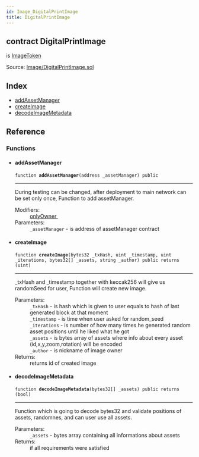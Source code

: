 ```yaml
---
id: Image_DigitalPrintImage
title: DigitalPrintImage
---
```


<div class="contract-doc"><div class="contract"><h2 class="contract-header"><span class="contract-kind">contract</span> DigitalPrintImage</h2><p class="base-contracts"><span>is</span> <a href="Image_ImageToken.html">ImageToken</a></p><div class="source">Source: <a href="git+https://github.com/DecenterApps/DigitalPrint/blob/v1.0.0/contracts/Image/DigitalPrintImage.sol" target="_blank">Image/DigitalPrintImage.sol</a></div></div><div class="index"><h2>Index</h2><ul><li><a href="Image_DigitalPrintImage.html#addAssetManager">addAssetManager</a></li><li><a href="Image_DigitalPrintImage.html#createImage">createImage</a></li><li><a href="Image_DigitalPrintImage.html#decodeImageMetadata">decodeImageMetadata</a></li></ul></div><div class="reference"><h2>Reference</h2><div class="functions"><h3>Functions</h3><ul><li><div class="item function"><span id="addAssetManager" class="anchor-marker"></span><h4 class="name">addAssetManager</h4><div class="body"><code class="signature">function <strong>addAssetManager</strong><span>(address _assetManager) </span><span>public </span></code><hr/><div class="description"><p>During testing can be changed, after deployment to main network can be set only once, Function to add assetManager.</p></div><dl><dt><span class="label-modifiers">Modifiers:</span></dt><dd><a href="Utils_Ownable.html#onlyOwner">onlyOwner </a></dd><dt><span class="label-parameters">Parameters:</span></dt><dd><div><code>_assetManager</code> - is address of assetManager contract</div></dd></dl></div></div></li><li><div class="item function"><span id="createImage" class="anchor-marker"></span><h4 class="name">createImage</h4><div class="body"><code class="signature">function <strong>createImage</strong><span>(bytes32 _txHash, uint _timestamp, uint _iterations, bytes32[] _assets, string _author) </span><span>public </span><span>returns  (uint) </span></code><hr/><div class="description"><p>_txHash and _timestamp together with keccak256 will give us randomSeed for user, Function will create new image.</p></div><dl><dt><span class="label-parameters">Parameters:</span></dt><dd><div><code>_txHash</code> - is hash which is given to user equals to hash of last generated block at that moment</div><div><code>_timestamp</code> - is time when user asked for random_seed</div><div><code>_iterations</code> - is number of how many times he generated random asset positions until he liked what he got</div><div><code>_assets</code> - is bytes array of assets where info about every asset (id,x,y,zoom,rotation) will be encoded</div><div><code>_author</code> - is nickname of image owner</div></dd><dt><span class="label-return">Returns:</span></dt><dd>returns id of created image</dd></dl></div></div></li><li><div class="item function"><span id="decodeImageMetadata" class="anchor-marker"></span><h4 class="name">decodeImageMetadata</h4><div class="body"><code class="signature">function <strong>decodeImageMetadata</strong><span>(bytes32[] _assets) </span><span>public </span><span>returns  (bool) </span></code><hr/><div class="description"><p>Function which is going to decode bytes32 and validate positions of assets, randomnes, and can user use all assets.</p></div><dl><dt><span class="label-parameters">Parameters:</span></dt><dd><div><code>_assets</code> - bytes array containing all informations about assets</div></dd><dt><span class="label-return">Returns:</span></dt><dd>if all requirements were satisfied</dd></dl></div></div></li></ul></div></div></div>
